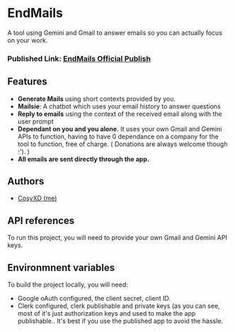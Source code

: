 
# EndMails

A tool using Gemini and Gmail to answer emails so you can actually focus on your work.

### Published Link: [EndMails Official Publish](https://end-mails-xzny-9roni3eqb-cosyxds-projects.vercel.app/)


## Features

- **Generate Mails** using short contexts provided by you.
- **Mailsie**: A chatbot which uses your email history to answer questions
- **Reply to emails** using the context of the received email along with the user prompt
- **Dependant on you and you alone.** It uses your own Gmail and Gemini APIs to function, having to have 0 dependance on a company for the tool to function, free of charge. ( Donations are always welcome though :'). )
- **All emails are sent directly through the app.**


## Authors

- [CosyXD (me)](https://www.github.com/CosyXD)


## API references

To run this project, you will need to provide your own Gmail and Gemini API keys.

## Environmnent variables

To build the project locally, you will need: 
- Google oAuth configured, the client secret, client ID.
- Clerk configured, clerk publishable and private keys
(as you can see, most of it's just authorization keys and used to make the app publishable.. It's best if you use the published app to avoid the hassle.
